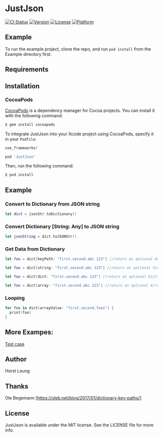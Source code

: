 # JustJson

[![CI Status](http://img.shields.io/travis/fattomhk/JustJSON.svg?style=flat)](https://travis-ci.org/fattomhk/JustJSON)
[![Version](https://img.shields.io/cocoapods/v/JustJson.svg?style=flat)](https://cocoapods.org/pods/JustJson)
[![License](https://img.shields.io/cocoapods/l/JustJson.svg?style=flat)](https://cocoapods.org/pods/JustJson)
[![Platform](https://img.shields.io/cocoapods/p/JustJson.svg?style=flat)](https://cocoapods.org/pods/JustJson)

<!--
<a href="https://placehold.it/400?text=Screen+shot"><img width=200 height=200 src="https://placehold.it/400?text=Screen+shot" alt="Screenshot" /></a> -->


## Example

To run the example project, clone the repo, and run `pod install` from the Example directory first.


## Requirements

## Installation

### CocoaPods

[CocoaPods](http://cocoapods.org) is a dependency manager for Cocoa projects. You can install it with the following command:

```bash
$ gem install cocoapods
```

To integrate JustJson into your Xcode project using CocoaPods, specify it in your `Podfile`:

```ruby
use_frameworks!

pod 'JustJson'
```

Then, run the following command:

```bash
$ pod install
```

## Example
### Convert to Dictionary from JSON string
```swift
let dict = jsonStr.toDictionary()
```

### Convert Dictionary [String: Any] to JSON string
```swift
let jsonString = dict.toJSONStr()
```

### Get Data from Dictionary
```swift
let foo = dict[keyPath: "first.second.abc 123"] //return an optional Any
```

```swift
let foo = dict[string: "first.second.abc 123"] //return an optional String
```

```swift
let foo = dict[dict: "first.second.abc 123"] //return an optional Dictionart
```

```swift
let foo = dict[array: "first.second.abc 123"] //return an optional Array
```

### Looping
```swift
for foo in dict[arrayValue: "first.second.foos"] {
  print(foo)
}
```

## More Exampes:
[Test case](https://github.com/fattomhk/JustJSON/blob/master/Tests/JustJsonTests.swift)

## Author

Horst Leung

## Thanks
Ole Begemann [https://oleb.net/blog/2017/01/dictionary-key-paths/]


## License

JustJson is available under the MIT license. See the LICENSE file for more info.

